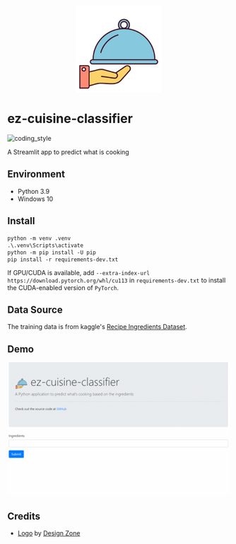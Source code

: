 <div align="center">
    <img src="https://github.com/zehengl/ez-cuisine-classifier/raw/main/static/favicon.png" alt="logo" height="196">
</div>

# ez-cuisine-classifier

![coding_style](https://img.shields.io/badge/code%20style-black-000000.svg)

A Streamlit app to predict what is cooking

## Environment

- Python 3.9
- Windows 10

## Install

    python -m venv .venv
    .\.venv\Scripts\activate
    python -m pip install -U pip
    pip install -r requirements-dev.txt

If GPU/CUDA is available, add `--extra-index-url https://download.pytorch.org/whl/cu113` in `requirements-dev.txt` to install the CUDA-enabled version of `PyTorch`.

## Data Source

The training data is from kaggle's [Recipe Ingredients Dataset](https://www.kaggle.com/kaggle/recipe-ingredients-dataset).

## Demo

![watch](demo.gif)

## Credits

- [Logo][1] by [Design Zone][2]

[1]: https://iconstore.co/icons/cafes-vector-icon-set/
[2]: https://iconstore.co/author/design-zone/
